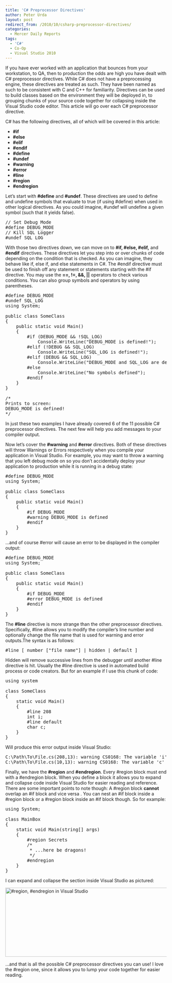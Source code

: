 ```yaml
---
title: 'C# Preprocessor Directives'
author: Peter Urda
layout: post
redirect_from: /2010/10/csharp-preprocessor-directives/
categories:
  - Mercer Daily Reports
tags:
  - 'C#'
  - Co-Op
  - Visual Studio 2010
---
```

If you have ever worked with an application that bounces from your workstation, to QA, then to production the odds are high you have dealt with C# preprocessor directives. While C# does not have a preprocessing engine, these directives are treated as such. They have been named as such to be consistent with C and C++ for familiarity. Directives can be used to build classes based on the environment they will be deployed in, to grouping chunks of your source code together for collapsing inside the Visual Studio code editor. This article will go over each C# preprocessor directive.

C# has the following directives, all of which will be covered in this article:

  * **#if**
  * **#else**
  * **#elif**
  * **#endif**
  * **#define**
  * **#undef**
  * **#warning**
  * **#error**
  * **#line**
  * **#region**
  * **#endregion**

Let&#8217;s start with **#define** and **#undef**. These directives are used to define and undefine symbols that evaluate to true (if using #define) when used in other logical directives. As you could imagine, #undef will undefine a given symbol (such that it yields false).

<pre class="brush: csharp; title: ; notranslate" title="">// Set Debug Mode
#define DEBUG_MODE
// Kill SQL Logger
#undef SQL_LOG
</pre>

With those two directives down, we can move on to **#if, #else, #elif,** and **#endif** directives. These directives let you step into or over chunks of code depending on the condition that is checked. As you can imagine, they behave like if, else if, and else statements in C#. The #endif directive must be used to finish off any statement or statements starting with the #if directive. You may use the **==, !=, &&, ||** operators to check various conditions. You can also group symbols and operators by using parentheses.

<pre class="brush: csharp; title: ; notranslate" title="">#define DEBUG_MODE
#undef SQL_LOG
using System;

public class SomeClass
{
    public static void Main()
    {
        #if (DEBUG_MODE && !SQL_LOG)
            Console.WriteLine("DEBUG_MODE is defined!");
        #elif (!DEBUG && SQL_LOG)
            Console.WriteLine("SQL_LOG is defined!");
        #elif (DEBUG && SQL_LOG)
            Console.WriteLine("DEBUG_MODE and SQL_LOG are defined!");
        #else
            Console.WriteLine("No symbols defined");
        #endif
    }
}

/*
Prints to screen:
DEBUG_MODE is defined!
*/
</pre>

In just these two examples I have already covered 6 of the 11 possible C# preprocessor directives. The next few will help you add messages to your compiler output.

Now let&#8217;s cover the **#warning** and **#error** directives. Both of these directives will throw Warnings or Errors respectively when you compile your application in Visual Studio. For example, you may want to throw a warning that you left debug mode on so you don&#8217;t accidentally deploy your application to production while it is running in a debug state:

<pre class="brush: csharp; title: ; notranslate" title="">#define DEBUG_MODE
using System;

public class SomeClass
{
    public static void Main()
    {
        #if DEBUG_MODE
        #warning DEBUG_MODE is defined
        #endif
    }
}
</pre>

&#8230;and of course #error will cause an error to be displayed in the compiler output:

<pre class="brush: csharp; title: ; notranslate" title="">#define DEBUG_MODE
using System;

public class SomeClass
{
    public static void Main()
    {
        #if DEBUG_MODE
        #error DEBUG_MODE is defined
        #endif
    }
}
</pre>

The **#line** directive is more strange than the other preprocessor directives. Specifically, #line allows you to modify the compiler&#8217;s line number and optionally change the file name that is used for warning and error outputs.The syntax is as follows:

<pre class="brush: plain; title: ; notranslate" title="">#line [ number ["file_name"] | hidden | default ]
</pre>

Hidden will remove successive lines from the debugger *until* another #line directive is hit. Usually the #line directive is used in automated build process or code creators. But for an example if I use this chunk of code:

<pre class="brush: csharp; title: ; notranslate" title="">using system

class SomeClass
{
    static void Main()
    {
        #line 208
        int i;
        #line default
        char c;
    }
}
</pre>

Will produce this error output inside Visual Studio:

<pre class="brush: plain; title: ; notranslate" title="">C:\Path\To\File.cs(208,13): warning CS0168: The variable 'i' is declared but never used
C:\Path\To\File.cs(10,13): warning CS0168: The variable 'c' is declared but never used
</pre>

Finally, we have the **#region** and **#endregion**. Every #region block must end with a #endregion block. When you define a block it allows you to expand and collapse code inside Visual Studio for easier reading and reference. There are some important points to note though: A #region block **cannot** overlap an #if block and vice versa . You can nest an #if block inside a #region block or a #region block inside an #if block though. So for example:

<pre class="brush: csharp; title: ; notranslate" title="">using System;

class MainBox
{
    static void Main(string[] args)
    {
        #region Secrets
        /*
         * ...here be dragons!
         */
        #endregion
    }
}
</pre>

I can expand and collapse the section inside Visual Studio as pictured:

<img class="aligncenter size-full wp-image-984" title="#region in Visual Studio" src="http://www.peter-urda.com/wp/wp-content/uploads/2010/10/Collapse.png" alt="#region, #endregion in Visual Studio" width="602" height="215" />

&#8230;and that is all the possible C# preprocessor directives you can use! I love the #region one, since it allows you to lump your code together for easier reading.